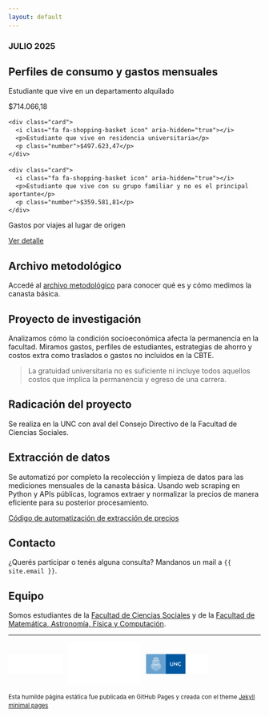 ```yaml
---
layout: default
---
```


### JULIO 2025 

## Perfiles de consumo y gastos mensuales

  <div class="cards-container">
    <div class="card">
      <i class="fa fa-shopping-basket icon" aria-hidden="true"></i>
      <p>Estudiante que vive en un departamento alquilado</p>
      <p class="number">$714.066,18</p>
    </div>

    <div class="card">
      <i class="fa fa-shopping-basket icon" aria-hidden="true"></i>
      <p>Estudiante que vive en residencia universitaria</p>
      <p class="number">$497.623,47</p>
    </div>

    <div class="card">
      <i class="fa fa-shopping-basket icon" aria-hidden="true"></i>
      <p>Estudiante que vive con su grupo familiar y no es el principal aportante</p>
      <p class="number">$359.581,81</p>
    </div>
  </div>

<div class="card">
  <i class="fa fa-bus" aria-hidden="true"></i>
  <p>Gastos por viajes al lugar de origen</p>
  <p class="number"><a href="./anexo-viajes.html">Ver detalle</a></p>
</div>

## Archivo metodológico

Accedé al [archivo metodológico](https://docs.google.com/document/d/1GpeygvWgMr8KEQHpm-FODSzhn_QEwHqt/edit?usp=sharing&ouid=104619148099592164311&rtpof=true&sd=true) para conocer qué es y cómo medimos la canasta básica.

## Proyecto de investigación

Analizamos cómo la condición socioeconómica afecta la permanencia en la facultad. Miramos gastos, perfiles de estudiantes, estrategias de ahorro y costos extra como traslados o gastos no incluidos en la CBTE. 

> La gratuidad universitaria no es suficiente ni incluye todos aquellos costos que implica la permanencia y egreso de una carrera.

## Radicación del proyecto

Se realiza en la UNC con aval del Consejo Directivo de la Facultad de Ciencias Sociales.

## Extracción de datos

Se automatizó por completo la recolección y limpieza de datos para las mediciones mensuales de la canasta básica. Usando web scraping en Python y APIs públicas, logramos extraer y normalizar la precios de manera eficiente para su posterior procesamiento.

[Código de automatización de extracción de precios](https://www.github.com/rocio-perez-sbarato/CBTE)

## Contacto

<p>¿Querés participar o tenés alguna consulta? Mandanos un mail a <code>{{ site.email }}</code>.</p>

## Equipo

Somos estudiantes de la [Facultad de Ciencias Sociales](https://sociales.unc.edu.ar/) y de la [Facultad de Matemática, Astronomía, Física y Computación](https://www.famaf.unc.edu.ar/).

* * *

<div style="display:flex; gap:10px; align-items:center;">
  <img src="/assets/img/FCS logo blanco.png" alt="Logo 1" style="height:40px;">
  <img src="/assets/img/Logo_FAMAF_blanco.png" alt="Logo 2" style="height:85px;">
  <img src="/assets/img/unc3_i.png" alt="Logo 3" style="height:40px;">
</div>

<footer>
<p><small>Esta humilde página estática fue publicada en GitHub Pages y creada con el theme <a href="github.com/pages-themes/minimal">Jekyll minimal pages</a></small></p>
</footer>